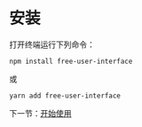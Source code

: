 # 安装

打开终端运行下列命令：

```
npm install free-user-interface
```

或

```
yarn add free-user-interface
```

下一节：[开始使用](#/doc/get-started)

